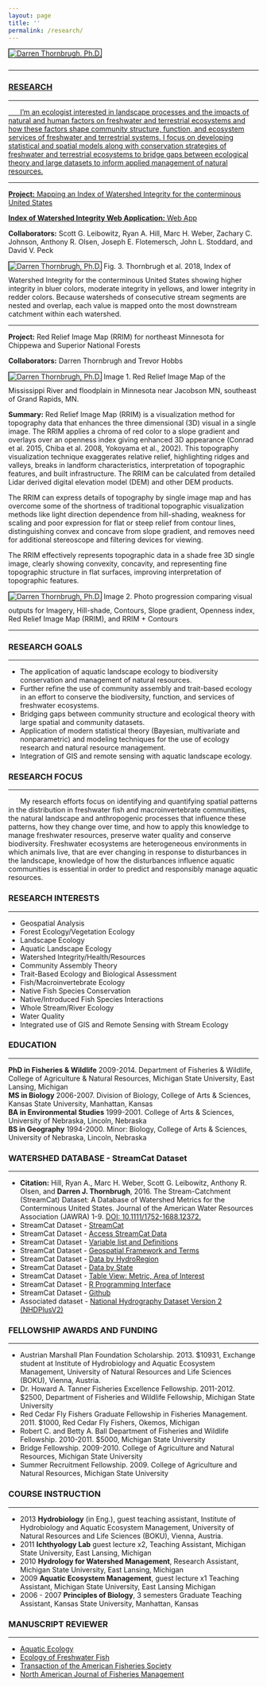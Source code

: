 ```yaml
---
layout: page
title: ''
permalink: /research/
---
```

<a href="http://dthor.github.io/" title="Darren Thornbrugh, Ph.D."><img class="pure-img" src="/images/heron.JPG" width="" height="" style="margin-bottom:10px; border:1px solid #000000;" alt="Darren Thornbrugh, Ph.D.">

***

### RESEARCH
***


&nbsp;&nbsp;&nbsp;&nbsp;&nbsp;&nbsp;I’m an ecologist interested in landscape processes and the impacts of natural and human factors on freshwater and terrestrial ecosystems and how these factors shape community structure, function, and ecosystem services of freshwater and terrestrial systems. I focus on developing statistical and spatial models along with conservation strategies of freshwater and terrestrial ecosystems to bridge gaps between ecological theory and large datasets to inform applied management of natural resources.

***
**Project:** Mapping an Index of Watershed Integrity for the conterminous United States

**Index of Watershed Integrity Web Application:** [Web App](https://usfs.maps.arcgis.com/apps/webappviewer/index.html?id=3e8c02584b074ba9be68dec425de819d)

**Collaborators:** Scott G. Leibowitz, Ryan A. Hill, Marc H. Weber, Zachary C. Johnson, Anthony R. Olsen, Joseph E. Flotemersch, John L. Stoddard, and David V. Peck

<img class="pure-img" src="/images/IWI_hd.jpg" width="" height="" style="margin-bottom:10px; border:1px solid #000000;" alt="Darren Thornbrugh, Ph.D.">
Fig. 3. Thornbrugh et al. 2018, Index of Watershed Integrity for the conterminous United States showing higher integrity in bluer colors, moderate integrity in yellows, and lower integrity in redder colors. Because watersheds of consecutive stream segments are nested and overlap, each value is mapped onto the most downstream catchment within each watershed.
 
***
**Project:** Red Relief Image Map (RRIM) for northeast Minnesota for Chippewa and Superior National Forests

**Collaborators:** Darren Thornbrugh and Trevor Hobbs

<img class="pure-img" src="/images/UpperMississippiRiver.jpg" width="" height="" style="margin-bottom:10px; border:1px solid #000000;" alt="Darren Thornbrugh, Ph.D.">
Image 1. Red Relief Image Map of the Mississippi River and floodplain in Minnesota near Jacobson MN, southeast of Grand Rapids, MN.


 **Summary:** Red Relief Image Map (RRIM) is a visualization method for topography data that enhances the three dimensional (3D) visual in a single image. The RRIM applies a chroma of red color to a slope gradient and overlays over an openness index giving enhanced 3D appearance (Conrad et al. 2015, Chiba et al. 2008, Yokoyama et al., 2002). This topography visualization technique exaggerates relative relief, highlighting ridges and valleys, breaks in landform characteristics, interpretation of topographic features, and built infrastructure. The RRIM can be calculated from detailed Lidar derived digital elevation model (DEM) and other DEM products.

The RRIM can express details of topography by single image map and has overcome some of the shortness of traditional topographic visualization methods like light direction dependence from hill-shading, weakness for scaling and poor expression for flat or steep relief from contour lines, distinguishing convex and concave from slope gradient, and removes need for additional stereoscope and filtering devices for viewing.

The RRIM effectively represents topographic data in a shade free 3D single image, clearly showing convexity, concavity, and representing fine topographic structure in flat surfaces, improving interpretation of topographic features.

<img class="pure-img" src="/images/Progression.jpg" width="" height="" style="margin-bottom:10px; border:1px solid #000000;" alt="Darren Thornbrugh, Ph.D.">
Image 2. Photo progression comparing visual outputs for Imagery, Hill-shade, Contours, Slope gradient, Openness index, Red Relief Image Map (RRIM), and RRIM + Contours

***

### RESEARCH GOALS
***
-	The application of aquatic landscape ecology to biodiversity conservation and management of natural resources.
-	Further refine the use of community assembly and trait-based ecology in an effort to conserve the biodiversity, function, and services of freshwater ecosystems.
-	Bridging gaps between community structure and ecological theory with large spatial and community datasets.
-	Application of modern statistical theory (Bayesian, multivariate and nonparametric) and modeling techniques for the use of ecology research and natural resource management.
-	Integration of GIS and remote sensing with aquatic landscape ecology.

### RESEARCH FOCUS  
***
 
&nbsp;&nbsp;&nbsp;&nbsp;&nbsp;&nbsp;My research efforts focus on identifying and quantifying spatial patterns in the distribution in freshwater fish and macroinvertebrate communities, the natural landscape and anthropogenic processes that influence these patterns, how they change over time, and how to apply this knowledge to manage freshwater resources, preserve water quality and conserve biodiversity. Freshwater ecosystems are heterogeneous environments in which animals live, that are ever changing in response to disturbances in the landscape, knowledge of how the disturbances influence aquatic communities is essential in order to predict and responsibly manage aquatic resources. 

### RESEARCH INTERESTS
- - - -
- Geospatial Analysis
- Forest Ecology/Vegetation Ecology
- Landscape Ecology
- Aquatic Landscape Ecology
- Watershed Integrity/Health/Resources
- Community Assembly Theory
-	Trait-Based Ecology and Biological Assessment
-	Fish/Macroinvertebrate Ecology
-	Native Fish Species Conservation
-	Native/Introduced Fish Species Interactions
-	Whole Stream/River Ecology
- Water Quality
-	Integrated use of GIS and Remote Sensing with Stream Ecology

### EDUCATION
***
**PhD in Fisheries & Wildlife** 2009-2014. Department of Fisheries & Wildlife, College of Agriculture & Natural Resources, Michigan State University, East Lansing, Michigan  
**MS in Biology** 2006-2007. Division of Biology, College of Arts & Sciences, Kansas State University, Manhattan, Kansas  
**BA in Environmental Studies** 1999-2001. College of Arts & Sciences, University of Nebraska, Lincoln, Nebraska  
**BS in Geography** 1994-2000. Minor: Biology, College of Arts & Sciences, University of Nebraska, Lincoln, Nebraska

### WATERSHED DATABASE - StreamCat Dataset
***
-	**Citation:** Hill, Ryan A., Marc H. Weber, Scott G. Leibowitz, Anthony R. Olsen, and **Darren J. Thornbrugh**, 2016. The Stream-Catchment (StreamCat) Dataset: A Database of Watershed Metrics for the Conterminous United States. Journal of the American Water Resources Association (JAWRA) 1-9. [DOI: 10.1111/1752-1688.12372.](http://onlinelibrary.wiley.com/doi/10.1111/1752-1688.12372/abstract)
- StreamCat Dataset - [StreamCat](https://www.epa.gov/national-aquatic-resource-surveys/streamcat-dataset)
- StreamCat Dataset - [Access StreamCat Data](https://www.epa.gov/national-aquatic-resource-surveys/streamcat-dataset#access-streamcat-data)
- StreamCat Dataset - [Variable list and Definitions](https://www.epa.gov/national-aquatic-resource-surveys/streamcat-metrics-and-definitions)
- StreamCat Dataset - [Geospatial Framework and Terms](https://www.epa.gov/national-aquatic-resource-surveys/streamcat-dataset-readme#geospatial)  
-	StreamCat Dataset - [Data by HydroRegion](https://gaftp.epa.gov/epadatacommons/ORD/NHDPlusLandscapeAttributes/StreamCat/HydroRegions/)
-	StreamCat Dataset - [Data by State](https://gaftp.epa.gov/epadatacommons/ORD/NHDPlusLandscapeAttributes/StreamCat/States/)
-	StreamCat Dataset - [Table View: Metric, Area of Interest](https://www.epa.gov/national-aquatic-resource-surveys/streamcat-web-tool-table-view)
-	StreamCat Dataset - [R Programming Interface](https://github.com/USEPA/StreamCatTools)
-	StreamCat Dataset - [Github](https://github.com/USEPA/StreamCat)
-	Associated dataset - [National Hydrography Dataset Version 2 (NHDPlusV2)](https://www.epa.gov/waterdata/nhdplus-national-hydrography-dataset-plus)

### FELLOWSHIP AWARDS AND FUNDING 
***
-   Austrian Marshall Plan Foundation Scholarship. 2013. $10931, Exchange student at Institute of Hydrobiology and Aquatic Ecosystem Management, University of Natural Resources and Life Sciences (BOKU), Vienna, Austria.
-	Dr. Howard A. Tanner Fisheries Excellence Fellowship. 2011-2012. $2500, Department of Fisheries and Wildlife Fellowship, Michigan State University
-	Red Cedar Fly Fishers Graduate Fellowship in Fisheries Management. 2011. $1000, Red Cedar Fly Fishers, Okemos, Michigan
-	Robert C. and Betty A. Ball Department of Fisheries and Wildlife Fellowship. 2010-2011. $5000, Michigan State University
-	Bridge Fellowship. 2009-2010. College of Agriculture and Natural Resources, Michigan State University
-	Summer Recruitment Fellowship. 2009. College of Agriculture and Natural Resources, Michigan State University

### COURSE INSTRUCTION 
*** 
- 2013	**Hydrobiology** (in Eng.), guest teaching assistant, Institute of Hydrobiology and Aquatic Ecosystem Management, University of Natural Resources and Life Sciences (BOKU), Vienna, Austria.
- 2011	**Ichthyology Lab** guest lecture x2, Teaching Assistant, Michigan State University, East Lansing, Michigan 
- 2010	**Hydrology for Watershed Management**, Research Assistant, Michigan State University, East Lansing, Michigan
- 2009	**Aquatic Ecosystem Management**, guest lecture x1 Teaching Assistant, Michigan State University, East Lansing Michigan 
- 2006 - 2007	**Principles of Biology**, 3 semesters Graduate Teaching Assistant, Kansas State University, Manhattan, Kansas


### MANUSCRIPT REVIEWER 
***
-	[Aquatic Ecology](https://link.springer.com/journal/10452)
-	[Ecology of Freshwater Fish](http://onlinelibrary.wiley.com/journal/10.1111/(ISSN)1600-0633)
-	[Transaction of the American Fisheries Society](http://www.tandfonline.com/loi/utaf20)
-	[North American Journal of Fisheries Management](http://www.tandfonline.com/toc/ujfm20/current)
